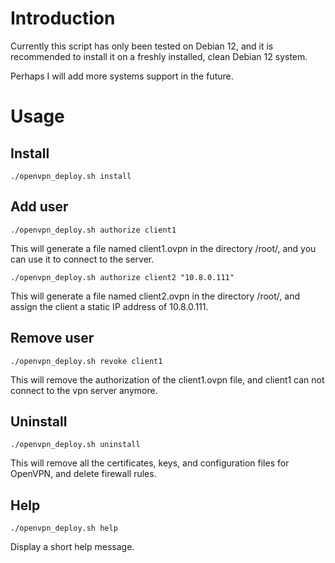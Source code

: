 # Introduction

Currently this script has only been tested on Debian 12, and it is recommended to install it on a freshly installed, clean Debian 12 system. 

Perhaps I will add more systems support in the future.

# Usage

## Install

```
./openvpn_deploy.sh install
```

## Add user

```
./openvpn_deploy.sh authorize client1
```

This will generate a file named client1.ovpn in the directory /root/, and you can use it to connect to the server.

```
./openvpn_deploy.sh authorize client2 "10.8.0.111"
```

This will generate a file named client2.ovpn in the directory /root/, and assign the client a static IP address of 10.8.0.111.

## Remove user

```
./openvpn_deploy.sh revoke client1
```

This will remove the authorization of the client1.ovpn file, and client1 can not connect to the vpn server anymore.

## Uninstall

```
./openvpn_deploy.sh uninstall
```

This will remove all the certificates, keys, and configuration files for OpenVPN, and delete firewall rules.

## Help

```
./openvpn_deploy.sh help
```

Display a short help message.
